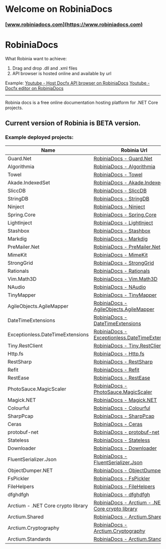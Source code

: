 # Welcome on RobiniaDocs

### [www.robiniadocs.com](https://www.robiniadocs.com)

# RobiniaDocs
What Robinia want to achieve:
1. Drag and drop .dll and .xml files
2. API browser is hosted online and available by url

Example: 
[Youtube - Host Docfx API browser on RobiniaDocs](https://youtu.be/sfeM43I_KaU)
[Youtube - Docfx editor on RobiniaDocs](https://youtu.be/5fSAA1hmpUo)

---
Robinia docs is a free online documentation hosting platform for .NET Core projects.

## Current version of Robinia is BETA version.

### Example deployed projects:

|Name|Robinia Url|Github|
|-|-|-|
|Guard.Net|[RobiniaDocs - Guard.Net](https://www.robiniadocs.com/guardnet/d/index.html)| [Github](Guard.Net)|
|Algorithmia|[RobiniaDocs - Algorithmia](https://www.robiniadocs.com/algorithmi/d/index.html)| [Github](https://github.com/SolutionsDesign/Algorithmia)|
|Towel |[RobiniaDocs - Towel ](https://www.robiniadocs.com/towel/d/index.html)| [Github](https://github.com/ZacharyPatten/Towel)|
|Akade.IndexedSet|[RobiniaDocs - Akade.IndexedSet](https://www.robiniadocs.com/akadeinde/d/index.html)| [Github](https://github.com/akade/Akade.IndexedSet)|
|SliccDB|[RobiniaDocs - SliccDB](https://www.robiniadocs.com/sliccdb/d/index.html)| [Github](https://github.com/pmikstacki/SliccDB)|
|StringDB|[RobiniaDocs - StringDB](https://www.robiniadocs.com/stringdb/d/index.html)| [Github](https://github.com/SirJosh3917/StringDB)|
|Ninject|[RobiniaDocs - Ninject](https://www.robiniadocs.com/ninject/d/index.html)| [Github](https://github.com/ninject/ninject)|
|Spring.Core|[RobiniaDocs - Spring.Core](https://www.robiniadocs.com/springcor/d/index.html)| [Github](https://github.com/spring-projects/spring-net)|
|LightInject |[RobiniaDocs - LightInject ](https://www.robiniadocs.com/lightinjec/d/index.html)| [Github](https://github.com/seesharper/LightInject)|
|Stashbox |[RobiniaDocs - Stashbox ](https://www.robiniadocs.com/stashbox/d/index.html)| [Github](https://github.com/z4kn4fein/stashbox)|
|Markdig |[RobiniaDocs - Markdig ](https://www.robiniadocs.com/markdig/d/index.html)| [Github](https://github.com/xoofx/markdig)|
|PreMailer.Net|[RobiniaDocs - PreMailer.Net](https://www.robiniadocs.com/premailer/d/index.html)| [Github](https://github.com/milkshakesoftware/PreMailer.Net)|
|MimeKit |[RobiniaDocs - MimeKit ](https://www.robiniadocs.com/mimekit/d/index.html)| [Github](https://github.com/jstedfast/MimeKit)|
|StrongGrid |[RobiniaDocs - StrongGrid ](https://www.robiniadocs.com/stronggrid/d/index.html)| [Github](https://github.com/Jericho/StrongGrid)|
|Rationals|[RobiniaDocs - Rationals](https://www.robiniadocs.com/rationals/d/index.html)| [Github](https://github.com/tompazourek/Rationals)|
|Vim.Math3D |[RobiniaDocs - Vim.Math3D ](https://www.robiniadocs.com/vimmathd/d/index.html)| [Github](https://github.com/vimaec/math3d)|
|NAudio |[RobiniaDocs - NAudio ](https://www.robiniadocs.com/naudio/d/index.html)| [Github](https://github.com/naudio/NAudio)|
|TinyMapper |[RobiniaDocs - TinyMapper ](https://www.robiniadocs.com/tinymapper/d/index.html)| [Github](https://github.com/TinyMapper/TinyMapper)|
|AgileObjects.AgileMapper|[RobiniaDocs - AgileObjects.AgileMapper](https://www.robiniadocs.com/agileobjec/d/index.html)| [Github](https://github.com/agileobjects/AgileMapper)|
|DateTimeExtensions|[RobiniaDocs - DateTimeExtensions](https://www.robiniadocs.com/datetimeex/d/index.html)| [Github](https://github.com/joaomatossilva/DateTimeExtensions)|
|Exceptionless.DateTimeExtensions|[RobiniaDocs - Exceptionless.DateTimeExtensions](https://www.robiniadocs.com/exceptionl/d/index.html)| [Github](https://github.com/exceptionless/Exceptionless.DateTimeExtensions)|
|Tiny.RestClient|[RobiniaDocs - Tiny.RestClient](https://www.robiniadocs.com/tinyrestc/d/index.html)| [Github](https://github.com/jgiacomini/Tiny.RestClient)|
|Http.fs|[RobiniaDocs - Http.fs](https://www.robiniadocs.com/httpfs/d/index.html)| [Github](https://github.com/haf/Http.fs)|
|RestSharp |[RobiniaDocs - RestSharp ](https://www.robiniadocs.com/restsharp/d/index.html)| [Github](https://github.com/restsharp/RestSharp)|
|Refit |[RobiniaDocs - Refit ](https://www.robiniadocs.com/refit/d/index.html)| [Github](https://github.com/reactiveui/refit)|
|RestEase |[RobiniaDocs - RestEase ](https://www.robiniadocs.com/restease/d/index.html)| [Github](https://github.com/canton7/RestEase)|
|PhotoSauce.MagicScaler|[RobiniaDocs - PhotoSauce.MagicScaler](https://www.robiniadocs.com/photosauce/d/index.html)| [Github](https://github.com/saucecontrol/PhotoSauce)|
|Magick.NET|[RobiniaDocs - Magick.NET](https://www.robiniadocs.com/magicknet/d/index.html)| [Github](https://github.com/dlemstra/Magick.NET)|
|Colourful |[RobiniaDocs - Colourful ](https://www.robiniadocs.com/colourful/d/index.html)| [Github](https://github.com/tompazourek/Colourful)|
|SharpPcap |[RobiniaDocs - SharpPcap ](https://www.robiniadocs.com/sharppcap/d/index.html)| [Github](https://github.com/dotpcap/sharppcap)|
|Ceras |[RobiniaDocs - Ceras ](https://www.robiniadocs.com/ceras/d/index.html)| [Github](https://github.com/rikimaru0345/Ceras)|
|protobuf-net|[RobiniaDocs - protobuf-net](https://www.robiniadocs.com/protobufn/d/index.html)| [Github](https://github.com/protobuf-net/protobuf-net)|
|Stateless |[RobiniaDocs - Stateless ](https://www.robiniadocs.com/stateless/d/index.html)| [Github](https://github.com/dotnet-state-machine/stateless)|
|Downloader |[RobiniaDocs - Downloader ](https://www.robiniadocs.com/downloader/d/index.html)| [Github](https://github.com/bezzad/Downloader)|
|FluentSerializer.Json|[RobiniaDocs - FluentSerializer.Json](https://www.robiniadocs.com/fluentseri/d/index.html)| [Github](https://github.com/Marvin-Brouwer/FluentSerializer#readme)|
|ObjectDumper.NET|[RobiniaDocs - ObjectDumper.NET](https://www.robiniadocs.com/objectdump/d/index.html)| [Github](https://github.com/thomasgalliker/ObjectDumper)|
|FsPickler |[RobiniaDocs - FsPickler ](https://www.robiniadocs.com/fspickler/d/index.html)| [Github](https://github.com/mbraceproject/FsPickler)|
|FileHelpers |[RobiniaDocs - FileHelpers ](https://www.robiniadocs.com/filehelper/d/index.html)| [Github](https://www.nuget.org/packages/FileHelpers/)|
|dfghdfgh|[RobiniaDocs - dfghdfgh](https://www.robiniadocs.com/dfghdfgh/d/index.html)| [Github](dfgh)|
|Arctium - .NET Core crypto library|[RobiniaDocs - Arctium - .NET Core crypto library](https://www.robiniadocs.com/arctium/d/index.html)| [Github](https://github.com/NeuroXiq/Arctium)|
|Arctium.Shared|[RobiniaDocs - Arctium.Shared](https://www.robiniadocs.com/arctium-shared/d/index.html)| [Github](https://github.com/NeuroXiq/Arctium)|
|Arctium.Cryptography|[RobiniaDocs - Arctium.Cryptography](https://www.robiniadocs.com/arctium-cryptography/d/index.html)| [Github](https://github.com/NeuroXiq/Arctium)|
|Arctium.Standards|[RobiniaDocs - Arctium.Standards](https://www.robiniadocs.com/arctium-standards/d/index.html)| [Github](https://github.com/NeuroXiq/Arctium)|

